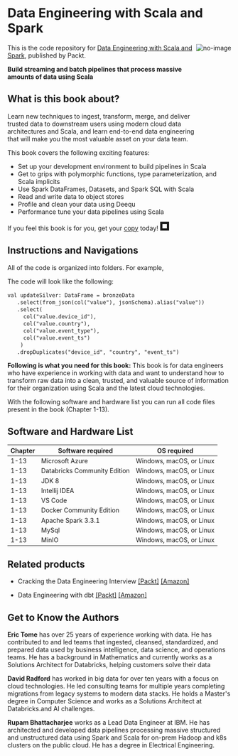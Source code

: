 # Data Engineering with Scala and Spark

<a href="https://www.packtpub.com/product/data-engineering-with-scala-and-spark/9781804612583"><img src="https://content.packt.com/B18992/cover_image_small.jpg" alt="no-image" height="256px" align="right"></a>

This is the code repository for [Data Engineering with Scala and Spark](https://www.packtpub.com/product/data-engineering-with-scala-and-spark/9781804612583), published by Packt.

**Build streaming and batch pipelines that process massive amounts of data using Scala**

## What is this book about?
Learn new techniques to ingest, transform, merge, and deliver trusted data to downstream users using modern cloud data architectures and Scala, and learn end-to-end data engineering that will make you the most valuable asset on your data team.

This book covers the following exciting features:
* Set up your development environment to build pipelines in Scala
* Get to grips with polymorphic functions, type parameterization, and Scala implicits
* Use Spark DataFrames, Datasets, and Spark SQL with Scala
* Read and write data to object stores
* Profile and clean your data using Deequ
* Performance tune your data pipelines using Scala

If you feel this book is for you, get your [copy](https://www.amazon.com/Data-Engineering-Scala-Spark-streaming/dp/1804612588/ref=sr_1_1?crid=2J2YYMLA50V7J&keywords=Data+Engineering+with+Scala+and+Spark&qid=1707115672&sprefix=data+engineering+with+scala+and+spark%2Caps%2C399&sr=8-1) today!
<a href="https://www.packtpub.com/?utm_source=github&utm_medium=banner&utm_campaign=GitHubBanner"><img src="https://raw.githubusercontent.com/PacktPublishing/GitHub/master/GitHub.png" 
alt="https://www.packtpub.com/" border="5" /></a>
## Instructions and Navigations
All of the code is organized into folders. For example,

The code will look like the following:
```
val updateSilver: DataFrame = bronzeData
   .select(from_json(col("value"), jsonSchema).alias("value"))
   .select(
     col("value.device_id"),
     col("value.country"),
     col("value.event_type"),
     col("value.event_ts")
    )
   .dropDuplicates("device_id", "country", "event_ts")
```

**Following is what you need for this book:**
This book is for data engineers who have experience in working with data and want to understand how to transform raw data into a clean, trusted, and valuable source of information for their organization using Scala and the latest cloud technologies.

With the following software and hardware list you can run all code files present in the book (Chapter 1-13).
## Software and Hardware List
| Chapter | Software required | OS required |
| -------- | ------------------------------------ | ----------------------------------- |
| 1-13 | Microsoft Azure | Windows, macOS, or Linux  |
| 1-13 | Databricks Community Edition | Windows, macOS, or Linux  |
| 1-13 | JDK 8 |  Windows, macOS, or Linux  |
| 1-13 | Intellij IDEA | Windows, macOS, or Linux  |
| 1-13 | VS Code |  Windows, macOS, or Linux  |
| 1-13 | Docker Community Edition |  Windows, macOS, or Linux  |
| 1-13 | Apache Spark 3.3.1 | Windows, macOS, or Linux  |
| 1-13 | MySql |  Windows, macOS, or Linux  |
| 1-13 | MinIO | Windows, macOS, or Linux  |


## Related products
* Cracking the Data Engineering Interview [[Packt]](https://www.packtpub.com/product/cracking-the-data-engineering-interview/9781837630776) [[Amazon]](https://www.amazon.com/Cracking-Data-Engineering-Interview-resume-building/dp/1837630771/ref=sr_1_1?crid=3PUUC05LSAGDU&keywords=Cracking+the+Data+Engineering+Interview&qid=1707116597&sprefix=cracking+the+data+engineering+interview%2Caps%2C382&sr=8-1)

* Data Engineering with dbt [[Packt]](https://www.packtpub.com/product/data-engineering-with-dbt/9781803246284) [[Amazon]](https://www.amazon.com/Data-Engineering-dbt-cloud-based-dependable/dp/1803246286/ref=sr_1_1?crid=27GG4L8IXASOS&keywords=Data+Engineering+with+dbt&qid=1707116670&sprefix=data+engineering+with+dbt%2Caps%2C394&sr=8-1)

## Get to Know the Authors
**Eric Tome**
 has over 25 years of experience working with data. He has contributed to and led teams that ingested, cleansed, standardized, and prepared data used by business intelligence, data science, and operations teams. He has a background in Mathematics and currently works as a Solutions Architect for Databricks, helping customers solve their data

**David Radford**
 has worked in big data for over ten years with a focus on cloud technologies. He led consulting teams for multiple years completing migrations from legacy systems to modern data stacks. He holds a Master's degree in Computer Science and works as a Solutions Architect at Databricks.and AI challenges.

**Rupam Bhattacharjee**
 works as a Lead Data Engineer at IBM. He has architected and developed data pipelines processing massive structured and unstructured data using Spark and Scala for on-prem Hadoop and k8s clusters on the public cloud. He has a degree in Electrical Engineering.


